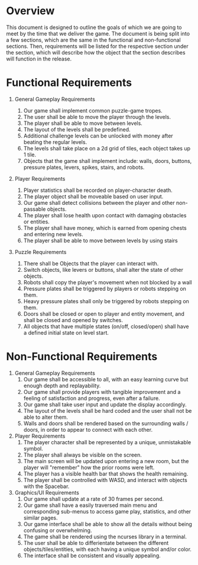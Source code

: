 # Overview

This document is designed to outline the goals of which we are going to meet by the time that we deliver the game. The document is being split into a few sections, which are the same in the functional and non-functional sections. Then, requirements will be listed for the respective section under the section, which will describe how the object that the section describes will function in the release.

# Functional Requirements

1. General Gameplay Requirements
   1. Our game shall implement common puzzle-game tropes.
   2. The user shall be able to move the player through the levels.
   3. The player shall be able to move between levels.
   4. The layout of the levels shall be predefined.
   5. Additional challenge levels can be unlocked with money after beating the regular levels.
   6. The levels shall take place on a 2d grid of tiles, each object takes up 1 tile.
   7. Objects that the game shall implement include: walls, doors, buttons, pressure plates, levers, spikes, stairs, and robots.
   
2. Player Requirements
   1. Player statistics shall be recorded on player-character death.
   2. The player object shall be moveable based on user input.
   3. Our game shall detect collisions between the player and other non-passable objects.
   4. The player shall lose health upon contact with damaging obstacles or entities.
   5. The player shall have money, which is earned from opening chests and entering new levels. 
   6. The player shall be able to move between levels by using stairs
3. Puzzle Requirements
	1. There shall be Objects that the player can interact with.
	2. Switch objects, like levers or buttons, shall alter the state of other objects.
	3. Robots shall copy the player's movement when not blocked by a wall
	4. Pressure plates shall be triggered by players or robots stepping on them.
	5. Heavy pressure plates shall only be triggered by robots stepping on them.
	6. Doors shall be closed or open to player and entity movement, and shall be closed and opened by switches.
	7. All objects that have multiple states (on/off, closed/open) shall have a defined initial state on level start.


# Non-Functional Requirements

1. General Gameplay Requirements
	1. Our game shall be accessible to all, with an easy learning curve but enough depth and replayability.
	2. Our game shall provide players with tangible improvement and a feeling of satisfaction and progress, even after a failure.
	3. Our game shall take user input and update the display accordingly.
	4. The layout of the levels shall be hard coded and the user shall not be able to alter them.
	5. Walls and doors shall be rendered based on the surrounding walls / doors, in order to appear to connect with each other.
2. Player Requirements
	1. The player character shall be represented by a unique, unmistakable symbol.
	2. The player shall always be visible on the screen.
	3. The main screen will be updated upon entering a new room, but the player will "remember" how the prior rooms were left.
	4. The player has a visible health bar that shows the health remaining.
	5. The player shall be controlled with WASD, and interact with objects with the Spacebar.
3. Graphics/UI Requirements
	1. Our game shall update at a rate of 30 frames per second.
	2. Our game shall have a easily traversed main menu and corresponding sub-menus to access game play, statistics, and other similar pages.
	3. Our game interface shall be able to show all the details without being confusing or overwhelming.
	4. The game shall be rendered using the ncurses library in a terminal.
	5. The user shall be able to differientate between the different objects/tiles/entities, with each having a unique symbol and/or color.
	6.  The interface shall be consistent and visually appealing.